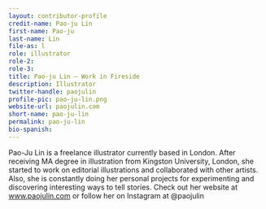 ```yaml
---
layout: contributor-profile
credit-name: Pao-ju Lin
first-name: Pao-ju
last-name: Lin
file-as: l
role: illustrator
role-2:
role-3:
title: Pao-ju Lin — Work in Fireside
description: Illustrator
twitter-handle: paojulin
profile-pic: pao-ju-lin.png
website-url: paojulin.com
short-name: pao-ju-lin
permalink: pao-ju-lin
bio-spanish:
---
```

Pao-Ju Lin is a freelance illustrator currently based in London. After receiving MA degree in illustration from Kingston University, London, she started to work on editorial illustrations and collaborated with other artists. Also, she is constantly doing her personal projects for experimenting and discovering interesting ways to tell stories. Check out her website at www.paojulin.com or follow her on Instagram at @paojulin

